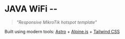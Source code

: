# JAVA WiFi --

> _"Responsive MikroTik hotspot template"_

Built using modern tools: [Astro](https://astro.build/) + [Alpine.js](https://alpinejs.dev/) + [Tailwind CSS](https://tailwindcss.com/)

